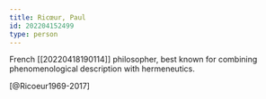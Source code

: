 ```yaml
---
title: Ricœur, Paul
id: 202204152499
type: person
---
```


French [[20220418190114]] philosopher, best known for combining phenomenological description with hermeneutics.

[@Ricoeur1969-2017]

